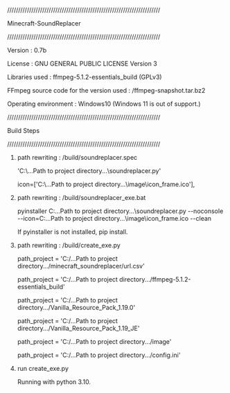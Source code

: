 
//////////////////////////////////////////////////////////////////////

Minecraft-SoundReplacer  

//////////////////////////////////////////////////////////////////////

Version : 0.7b

License : GNU GENERAL PUBLIC LICENSE Version 3
 
Libraries used : ffmpeg-5.1.2-essentials_build (GPLv3) 

FFmpeg source code for the version used : /ffmpeg-snapshot.tar.bz2

Operating environment : Windows10 (Windows 11 is out of support.)

//////////////////////////////////////////////////////////////////////

Build Steps 

//////////////////////////////////////////////////////////////////////

1. path rewriting : /build/soundreplacer.spec

	'C:\\...Path to project directory...\\soundreplacer.py'
	
	icon=['C:\\...Path to project directory...\\image\\icon_frame.ico'],
	
2. path rewriting : /build/soundreplacer_exe.bat

	pyinstaller C:\...Path to project directory...\soundreplacer.py --noconsole --icon=C:\...Path to project directory...\image\icon_frame.ico --clean
	
	If pyinstaller is not installed, pip install.
	
3. path rewriting : /build/create_exe.py

	path_project = 'C:/...Path to project directory.../minecraft_soundreplacer/url.csv'

	path_project = 'C:/...Path to project directory.../ffmpeg-5.1.2-essentials_build'

	path_project = 'C:/...Path to project directory.../Vanilla_Resource_Pack_1.19.0'

	path_project = 'C:/...Path to project directory.../Vanilla_Resource_Pack_1.19_JE'

	path_project = 'C:/...Path to project directory.../image'

	path_project = 'C:/...Path to project directory.../config.ini'
	
4. run create_exe.py 

	Running with python 3.10.
